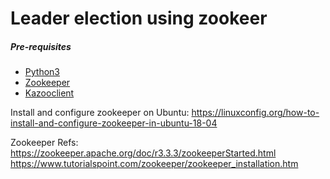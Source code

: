 # Leader election using zookeer

##### Pre-requisites
   - [Python3](https://www.python.org/)
   - [Zookeeper](https://www.apache.org/dyn/closer.cgi/zookeeper/)
   - [Kazooclient](https://kazoo.readthedocs.io/en/latest/install.html)

Install and configure zookeeper on Ubuntu:
https://linuxconfig.org/how-to-install-and-configure-zookeeper-in-ubuntu-18-04

Zookeeper Refs:
https://zookeeper.apache.org/doc/r3.3.3/zookeeperStarted.html
https://www.tutorialspoint.com/zookeeper/zookeeper_installation.htm
